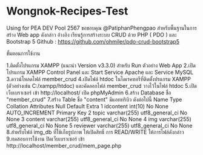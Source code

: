 # Wongnok-Recipes-Test
Using for PEA DEV Pool 2567
ขอขอบคุณ @PatiphanPhengpao สำหรับพื้นฐานในการสร้าง Web app ดังกล่าว อ้างอิง เรียนรู้การสร้างระบบ CRUD ด้วย PHP ( PDO ) และ Bootstrap 5 Github : https://github.com/ohmiler/pdo-crud-bootstrap5

ขั้นตอนการใช้งาน

1.ติดตั้งโปรแกรม XAMPP (แนะนำ Version v3.3.0) สำหรับ Run ตัวอย่าง Web App
2.เปิดโปรแกรม XAMPP Control Panel และ Start Service Apache และ Service MySQL
3.ดาวน์โหลดไฟล์ member_crud
4.เปิดไฟล์ htdoc ในไดเรคทอรีที่ติดตั้งปรแกรม XAMPP (ตัวอย่างเช่น C:/xampp/htdoc) และคัดลอกไฟล์ member_crud วางไว้ในไฟล์ htdoc
5.เปิดเว็บเบราเซอร์ เข้า http://localhost/ เปิด phpMyAdmin
6.สร้าง Database ชื่อ "member_crud"
7.สร้่าง Table ชื่อ "content" มีแอททริบิว ดังต่อไปนี้ Name Type Collation Attributes Null Default Extra 1 idcontent int(10) No None AUTO_INCREMENT Primary Key 2 topic varchar(255) utf8_general_ci No None 3 content varchar(255) utf8_general_ci No None 4 img varchar(255) utf8_general_ci No None 5 reviewer varchar(255) utf8_general_ci No None
8.สำหรับไฟล์ img_db ที่ใช้เก็บรูปภาพ ให้เปิดสิทธิ์ การ READ/WRITE ให้การไฟล์ดังกล่าว
9.ทดสอบการใช้งาน ปิดเว็บเบราเซอร์ เข้า http://localhost/member_crud/mem_page.php